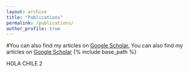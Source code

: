 ```yaml
---
layout: archive
title: "Publications"
permalink: /publications/
author_profile: true
---
```


  #You can also find my articles on <u><a href="https://scholar.google.com/citations?user=J7WSE60AAAAJ&hl=en&oi=ao"> Google Scholar</a>.</u>
  You can also find my articles on [Google Scholar](https://scholar.google.com/citations?user=J7WSE60AAAAJ&hl=en&oi=ao)
{% include base_path %}

HOLA CHILE 2
